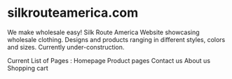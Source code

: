 # silkrouteamerica.com
We make wholesale easy! Silk Route America
Website showcasing wholesale clothing. Designs and products ranging in different styles, colors and sizes.
Currently under-construction. 

Current List of Pages :
Homepage
Product pages
Contact us
About us
Shopping cart
